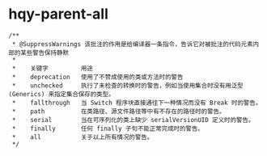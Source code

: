 # hqy-parent-all

    /**
     * @SuppressWarnings 该批注的作用是给编译器一条指令，告诉它对被批注的代码元素内部的某些警告保持静默
     *
     *    关键字         用途
     *    deprecation   使用了不赞成使用的类或方法时的警告
     *    unchecked     执行了未检查的转换时的警告，例如当使用集合时没有用泛型 (Generics) 来指定集合保存的类型。
     *    fallthrough   当 Switch 程序块直接通往下一种情况而没有 Break 时的警告。
     *    path          在类路径、源文件路径等中有不存在的路径时的警告。
     *    serial        当在可序列化的类上缺少 serialVersionUID 定义时的警告。
     *    finally       任何 finally 子句不能正常完成时的警告。
     *    all           关于以上所有情况的警告。
     */
